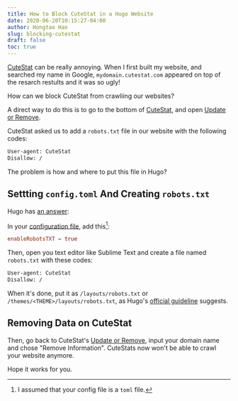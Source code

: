 ```yaml
---
title: How to Block CuteStat in a Hugo Website
date: 2020-06-20T10:15:27-04:00
author: Hongtao Hao
slug: blocking-cutestat
draft: false
toc: true
---
```


[CuteStat](https://www.cutestat.com/) can be really annoying. When I first built my website, and searched my name in Google, `mydomain.cutestat.com` appeared on top of the resarch restults and it was so ugly!

How can we block CuteStat from crawliing our websites?

A direct way to do this is to go to the bottom of [CuteStat](https://www.cutestat.com/), and open [Update or Remove](https://www.cutestat.com/remove).

CuteStat asked us to add a `robots.txt` file in our website with the following codes:

```txt
User-agent: CuteStat
Disallow: /
```

The problem is how and where to put this file in Hugo?

## Settting `config.toml` And Creating `robots.txt`

Hugo has [an answer](https://gohugo.io/templates/robots/):

In your [configuration file](https://gohugo.io/getting-started/configuration/), add this[^1]:

```toml
enableRobotsTXT = true
```

Then, open you text editor like Sublime Text and create a file named `robots.txt` with these codes:

```txt
User-agent: CuteStat
Disallow: /
```

When it's done, put it as `/layouts/robots.txt` or `/themes/<THEME>/layouts/robots.txt`, as Hugo's [official guideline](https://gohugo.io/templates/robots/#robotstxt-template-lookup-order) suggests. 

## Removing Data on CuteStat

Then, go back to CuteStat's [Update or Remove](https://www.cutestat.com/remove), input your domain name and chose "Remove Information". CuteStats now won't be able to crawl your website anymore. 

Hope it works for you. 

[^1]: I assumed that your config file is a `toml` file. 